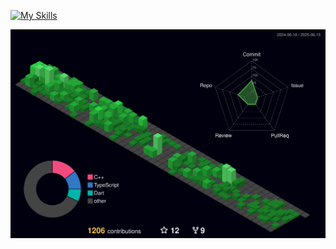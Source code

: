 [![My Skills](https://skillicons.dev/icons?i=py,django,ts,react,go,dart,flutter,express,prisma,nextjs)](https://www.linkedin.com/in/leonardo-freitas-070298110/)


![](./profile-3d-contrib/profile-night-green.svg)

